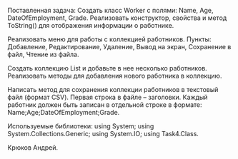 Поставленная задача: Создать класс Worker с полями: Name, Age, DateOfEmployment, Grade. Реализовать конструктор, свойства и метод ToString() для отображения информации о работнике.

Реализовать меню для работы с коллекцией работников. Пункты: Добавление, Редактирование, Удаление, Вывод на экран, Сохранение в файл, Чтение из файла.

Создать коллекцию List и добавьте в нее несколько работников. Реализовать методы для добавления нового работника в коллекцию.

Написать метод для сохранения коллекции работников в текстовый файл (формат CSV). Первая строка в файле – заголовки. Каждый работник должен быть записан в отдельной строке в формате: Name;Age;DateOfEmployment;Grade.

Используемые библиотеки: using System; using System.Collections.Generic; using System.IO; using Task4.Class.

Крюков Андрей.
